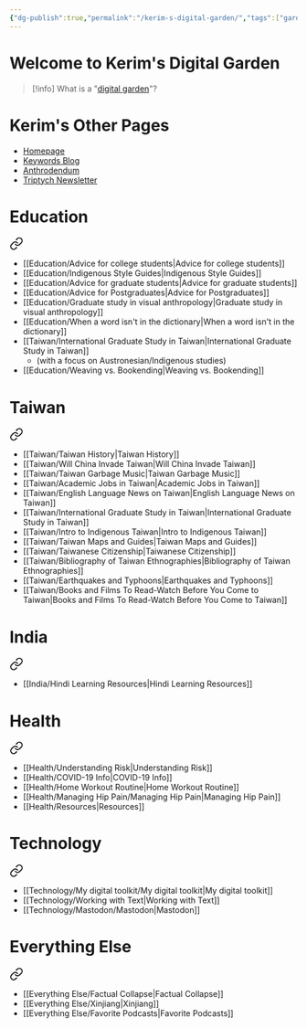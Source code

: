 ```yaml
---
{"dg-publish":true,"permalink":"/kerim-s-digital-garden/","tags":["gardenEntry"],"updated":"2024-03-14T10:50:28.845+08:00"}
---
```


# Welcome to Kerim's Digital Garden

>[!info]
>What is a "[digital garden](https://maggieappleton.com/garden-history)"?

# Kerim's Other Pages
- [Homepage](https://kerim.oxus.net/)
- [Keywords Blog](https://keywords.oxus.net)
- [Anthrodendum](https://anthrodendum.org/)
- [Triptych Newsletter](https://triptych.oxus.net)

# Education

<div class="transclusion internal-embed is-loaded"><a class="markdown-embed-link" href="/education/education/" aria-label="Open link"><svg xmlns="http://www.w3.org/2000/svg" width="24" height="24" viewBox="0 0 24 24" fill="none" stroke="currentColor" stroke-width="2" stroke-linecap="round" stroke-linejoin="round" class="svg-icon lucide-link"><path d="M10 13a5 5 0 0 0 7.54.54l3-3a5 5 0 0 0-7.07-7.07l-1.72 1.71"></path><path d="M14 11a5 5 0 0 0-7.54-.54l-3 3a5 5 0 0 0 7.07 7.07l1.71-1.71"></path></svg></a><div class="markdown-embed">





- [[Education/Advice for college students\|Advice for college students]]
- [[Education/Indigenous Style Guides\|Indigenous Style Guides]]
- [[Education/Advice for graduate students\|Advice for graduate students]]
- [[Education/Advice for Postgraduates\|Advice for Postgraduates]]
- [[Education/Graduate study in visual anthropology\|Graduate study in visual anthropology]]
- [[Education/When a word isn't in the dictionary\|When a word isn't in the dictionary]]
- [[Taiwan/International Graduate Study in Taiwan\|International Graduate Study in Taiwan]] 
	- (with a focus on Austronesian/Indigenous studies)
- [[Education/Weaving vs. Bookending\|Weaving vs. Bookending]]

</div></div>


# Taiwan

<div class="transclusion internal-embed is-loaded"><a class="markdown-embed-link" href="/taiwan/taiwan/" aria-label="Open link"><svg xmlns="http://www.w3.org/2000/svg" width="24" height="24" viewBox="0 0 24 24" fill="none" stroke="currentColor" stroke-width="2" stroke-linecap="round" stroke-linejoin="round" class="svg-icon lucide-link"><path d="M10 13a5 5 0 0 0 7.54.54l3-3a5 5 0 0 0-7.07-7.07l-1.72 1.71"></path><path d="M14 11a5 5 0 0 0-7.54-.54l-3 3a5 5 0 0 0 7.07 7.07l1.71-1.71"></path></svg></a><div class="markdown-embed">





- [[Taiwan/Taiwan History\|Taiwan History]]
- [[Taiwan/Will China Invade Taiwan\|Will China Invade Taiwan]]
- [[Taiwan/Taiwan Garbage Music\|Taiwan Garbage Music]]
- [[Taiwan/Academic Jobs in Taiwan\|Academic Jobs in Taiwan]]
- [[Taiwan/English Language News on Taiwan\|English Language News on Taiwan]]
- [[Taiwan/International Graduate Study in Taiwan\|International Graduate Study in Taiwan]]
- [[Taiwan/Intro to Indigenous Taiwan\|Intro to Indigenous Taiwan]]
- [[Taiwan/Taiwan Maps and Guides\|Taiwan Maps and Guides]]
- [[Taiwan/Taiwanese Citizenship\|Taiwanese Citizenship]]
- [[Taiwan/Bibliography of Taiwan Ethnographies\|Bibliography of Taiwan Ethnographies]]
- [[Taiwan/Earthquakes and Typhoons\|Earthquakes and Typhoons]]
- [[Taiwan/Books and Films To Read-Watch Before You Come to Taiwan\|Books and Films To Read-Watch Before You Come to Taiwan]]

</div></div>


# India

<div class="transclusion internal-embed is-loaded"><a class="markdown-embed-link" href="/india/india/" aria-label="Open link"><svg xmlns="http://www.w3.org/2000/svg" width="24" height="24" viewBox="0 0 24 24" fill="none" stroke="currentColor" stroke-width="2" stroke-linecap="round" stroke-linejoin="round" class="svg-icon lucide-link"><path d="M10 13a5 5 0 0 0 7.54.54l3-3a5 5 0 0 0-7.07-7.07l-1.72 1.71"></path><path d="M14 11a5 5 0 0 0-7.54-.54l-3 3a5 5 0 0 0 7.07 7.07l1.71-1.71"></path></svg></a><div class="markdown-embed">





- [[India/Hindi Learning Resources\|Hindi Learning Resources]]

</div></div>


# Health

<div class="transclusion internal-embed is-loaded"><a class="markdown-embed-link" href="/health/health/" aria-label="Open link"><svg xmlns="http://www.w3.org/2000/svg" width="24" height="24" viewBox="0 0 24 24" fill="none" stroke="currentColor" stroke-width="2" stroke-linecap="round" stroke-linejoin="round" class="svg-icon lucide-link"><path d="M10 13a5 5 0 0 0 7.54.54l3-3a5 5 0 0 0-7.07-7.07l-1.72 1.71"></path><path d="M14 11a5 5 0 0 0-7.54-.54l-3 3a5 5 0 0 0 7.07 7.07l1.71-1.71"></path></svg></a><div class="markdown-embed">





- [[Health/Understanding Risk\|Understanding Risk]]
- [[Health/COVID-19 Info\|COVID-19 Info]]
- [[Health/Home Workout Routine\|Home Workout Routine]]
- [[Health/Managing Hip Pain/Managing Hip Pain\|Managing Hip Pain]]
- [[Health/Resources\|Resources]]

</div></div>


# Technology

<div class="transclusion internal-embed is-loaded"><a class="markdown-embed-link" href="/technology/technology/" aria-label="Open link"><svg xmlns="http://www.w3.org/2000/svg" width="24" height="24" viewBox="0 0 24 24" fill="none" stroke="currentColor" stroke-width="2" stroke-linecap="round" stroke-linejoin="round" class="svg-icon lucide-link"><path d="M10 13a5 5 0 0 0 7.54.54l3-3a5 5 0 0 0-7.07-7.07l-1.72 1.71"></path><path d="M14 11a5 5 0 0 0-7.54-.54l-3 3a5 5 0 0 0 7.07 7.07l1.71-1.71"></path></svg></a><div class="markdown-embed">





- [[Technology/My digital toolkit/My digital toolkit\|My digital toolkit]]
- [[Technology/Working with Text\|Working with Text]]
- [[Technology/Mastodon/Mastodon\|Mastodon]]

</div></div>


# Everything Else

<div class="transclusion internal-embed is-loaded"><a class="markdown-embed-link" href="/everything-else/everything-else/" aria-label="Open link"><svg xmlns="http://www.w3.org/2000/svg" width="24" height="24" viewBox="0 0 24 24" fill="none" stroke="currentColor" stroke-width="2" stroke-linecap="round" stroke-linejoin="round" class="svg-icon lucide-link"><path d="M10 13a5 5 0 0 0 7.54.54l3-3a5 5 0 0 0-7.07-7.07l-1.72 1.71"></path><path d="M14 11a5 5 0 0 0-7.54-.54l-3 3a5 5 0 0 0 7.07 7.07l1.71-1.71"></path></svg></a><div class="markdown-embed">





- [[Everything Else/Factual Collapse\|Factual Collapse]]
- [[Everything Else/Xinjiang\|Xinjiang]]
- [[Everything Else/Favorite Podcasts\|Favorite Podcasts]]

</div></div>




